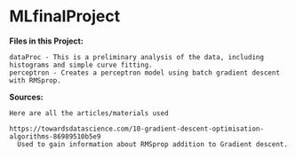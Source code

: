 # MLfinalProject


**Files in this Project:**
  
    dataProc - This is a preliminary analysis of the data, including histograms and simple curve fitting.
    perceptron - Creates a perceptron model using batch gradient descent with RMSprop.


**Sources:**
  
    Here are all the articles/materials used
    
    https://towardsdatascience.com/10-gradient-descent-optimisation-algorithms-86989510b5e9
      Used to gain information about RMSprop addition to Gradient descent.
  
  
